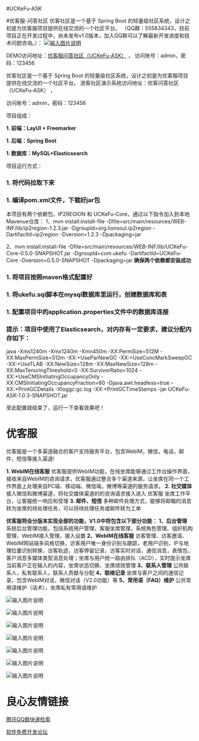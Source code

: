#UCKeFu-ASK


#优客服-问答社区
优客社区是一个基于 Spring Boot 的轻量级社区系统，设计之初是为优客服项目提供在线交流的一个社区平台。
（QQ群：555834343，目前项目正在开发过程中，尚未发布v1.0版本，加入QQ群可以了解最新开发进度和技术问题咨询。）：
[![输入图片说明](http://git.oschina.net/uploads/images/2017/0123/001823_7efad50c_1200081.png "在这里输入图片标题")](http:////shang.qq.com/wpa/qunwpa?idkey=637134af30a27220211c843d801ada14700aca69ee8f4acf13f795fe38ea7b94)

DEMO访问地址：[优客服问答社区（UCKeFu-ASK）](http://112.74.54.80/) ， 访问账号：admin，密码：123456

优客社区是一个基于 Spring Boot 的轻量级社区系统，设计之初是为优客服项目提供在线交流的一个社区平台。
游客社区演示系统访问地址：优客问答社区（UCKeFu-ASK） ，

访问账号：admin，密码：123456

项目组成：

 **1. 前端：LayUI + Freemarker**
 
 **1. 后端：Spring Boot**

 **1. 数据库：MySQL+Elasticsearch** 

项目运行方式：

### 1.  将代码拉取下来

### 1. 编译pom.xml文件，下载好jar包
本项目有两个依赖包，IP2REGION 和 UCKeFu-Core，通过以下指令加入到本地Mavenue仓库：
1、mvn install:install-file  -Dfile=src/main/resources/WEB-INF/lib/ip2region-1.2.3.jar -DgroupId=org.lionsoul.ip2region -DartifactId=ip2region -Dversion=1.2.3 -Dpackaging=jar

2、mvn install:install-file  -Dfile=src/main/resources/WEB-INF/lib/UCKeFu-Core-0.5.0-SNAPSHOT.jar -DgroupId=com.ukefu -DartifactId=UCKeFu-Core -Dversion=0.5.0-SNAPSHOT -Dpackaging=jar
 **确保两个依赖都安装成功** 

### 1. 将项目按照maven格式配置好
### 1. 将ukefu.sql脚本在mysql数据库里运行，创建数据库和表


### 1. 配置项目中的application.properties文件中的数据库连接

### 提示：项目中使用了Elasticsearch，对内存有一定要求，建议分配内存如下：
java -Xms1240m -Xmx1240m -Xmn450m -XX:PermSize=512M  -XX:MaxPermSize=512m -XX:+UseParNewGC -XX:+UseConcMarkSweepGC -XX:+UseTLAB -XX:NewSize=128m -XX:MaxNewSize=128m -XX:MaxTenuringThreshold=0 -XX:SurvivorRatio=1024 -XX:+UseCMSInitiatingOccupancyOnly -XX:CMSInitiatingOccupancyFraction=60 -Djava.awt.headless=true  -XX:+PrintGCDetails -Xloggc:gc.log -XX:+PrintGCTimeStamps -jar UCKeFu-ASK-1.0.3-SNAPSHOT.jar


至此配置就结束了，运行一下查看效果吧！


# 优客服
优客服是一个多渠道融合的客户支持服务平台，包含WebIM，微信，电话，邮件，短信等接入渠道!

 **1. WebIM在线客服** 
优客服提供WebIM功能，在线坐席能够通过工作台操作界面，接收来自WebIM的咨询请求，优客服通过整合多个渠道来源，让坐席在同一个工作界面上处理来自PC端、移动端、微信端，微博等渠道的服务请求。
 **2. 社交媒体** 
接入微信和微博渠道，将社交媒体渠道的的咨询请求接入进入 优客服 坐席工作平台，让客服统一响应和受理
 **3. 邮件、短信** 
多种邮件处理方式，能够将邮箱的消息转为坐席的待处理任务，可以将待处理任务或邮件转为工单





 **优客服将会分版本实现全部的功能，V1.0中将包含以下部分功能：** 
 **1、后台管理**
系统后台管理功能，包括系统用户管理，客服坐席管理，系统角色管理、组织机构管理，WebIM接入管理，接入设置
 **2、WebIM在线客服**
访客管理、访客邀请、WebIM网站端多风格切换，访客用户唯一身份识别与跟踪，老用户识别，IP与地理位置识别转换，访客轨迹，访客停留记录，访客实时对话，通信消息，表情包，客户消息多媒体类型消息处理；坐席与用户统一路由排队（ACD），实时提示坐席当前客户正在输入的内容，坐席状态切换、坐席绩效管理
 **3、联系人管理**
公共联系人，私有联系人，联系人贡献与分配
 **4、联络记录**
坐席与客户之间的通信记录，包含WebIM对话，微信对话（V2.0功能）等
 **5、常用语（FAQ）维护**
公共常用语维护（话术），坐席私有常用语维护


![输入图片说明](http://git.oschina.net/uploads/images/2017/0205/104057_4a8ab4e9_1200081.png "在这里输入图片标题")

![输入图片说明](http://git.oschina.net/uploads/images/2017/0205/104114_95778c4c_1200081.png "在这里输入图片标题")

![输入图片说明](http://git.oschina.net/uploads/images/2017/0205/104132_323c5211_1200081.png "在这里输入图片标题")

![输入图片说明](http://git.oschina.net/uploads/images/2017/0205/104042_ca0fd40f_1200081.png "在这里输入图片标题")

![输入图片说明](http://git.oschina.net/uploads/images/2017/0206/224016_351784fa_1200081.png "在这里输入图片标题")

![输入图片说明](http://git.oschina.net/uploads/images/2017/0206/222355_531978d6_1200081.png "在这里输入图片标题")

![输入图片说明](http://git.oschina.net/uploads/images/2017/0216/075820_b823fcdf_1200081.png "在这里输入图片标题")



 # 良心友情链接

[腾讯QQ群快速检索](http://u.720life.cn/s/8cf73f7c)

[软件免费开发论坛](http://u.720life.cn/s/bbb01dc0)